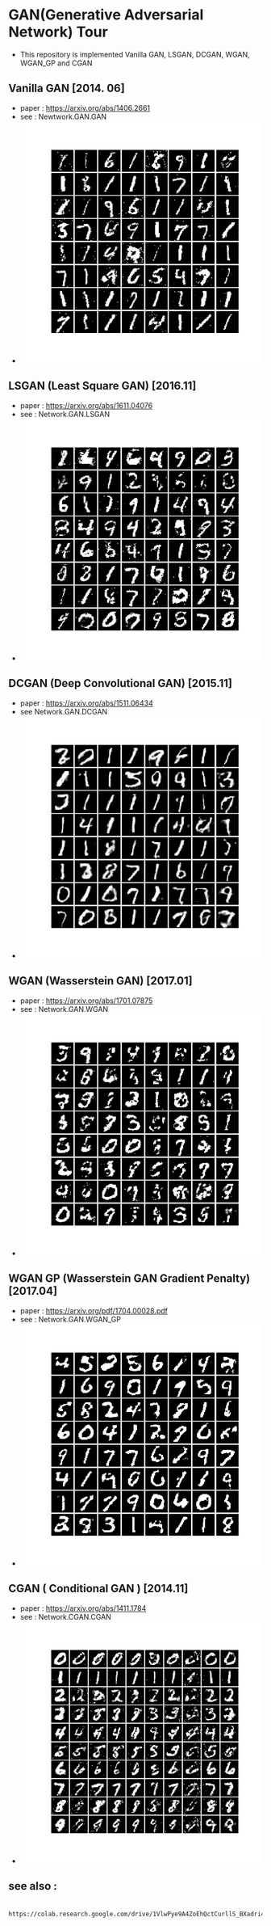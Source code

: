 GAN(Generative Adversarial Network) Tour
========================================
* This repository is implemented Vanilla GAN, LSGAN, DCGAN, WGAN, WGAN_GP and CGAN

## Vanilla GAN \[2014. 06]
* paper : https://arxiv.org/abs/1406.2661
* see : Newtwork.GAN.GAN
* ![gan](./generated/gan.png)

## LSGAN (Least Square GAN) \[2016.11]
* paper : https://arxiv.org/abs/1611.04076
* see : Network.GAN.LSGAN
* ![lsgan](./generated/lsgan.png)


## DCGAN (Deep Convolutional GAN) \[2015.11]
* paper : https://arxiv.org/abs/1511.06434
* see Network.GAN.DCGAN
* ![dcgan](./generated/DCGAN.png)

## WGAN (Wasserstein GAN) \[2017.01]
* paper : https://arxiv.org/abs/1701.07875
* see : Network.GAN.WGAN
* ![wgan](./generated/WGAN5.png)

## WGAN GP (Wasserstein GAN Gradient Penalty) \[2017.04]
* paper : https://arxiv.org/pdf/1704.00028.pdf
* see : Network.GAN.WGAN_GP
* ![wgan](./generated/WGANGP.png)

## CGAN ( Conditional GAN ) \[2014.11]
* paper : https://arxiv.org/abs/1411.1784
* see : Network.CGAN.CGAN
* ![wgan](./generated/cgan.png)

## see also :
        https://colab.research.google.com/drive/1VlwPye9A4ZoEhQctCurllS_BXadri4Qa
